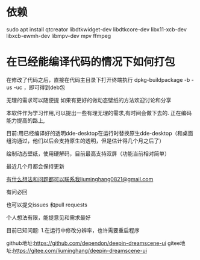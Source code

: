 # 依赖
sudo apt install qtcreator libdtkwidget-dev libdtkcore-dev libx11-xcb-dev libxcb-ewmh-dev libmpv-dev mpv ffmpeg

# 在已经能编译代码的情况下如何打包
在修改了代码之后，直接在代码主目录下打开终端执行 dpkg-buildpackage -b -us -uc ，即可得到deb包

 无理的需求可以随便提
 如果有更好的做动态壁纸的方法欢迎讨论和分享

本软件作为学习作用,可以提出一些有理无理的需求,有时间会做下去的.
正在编码能力提高的路上,

目前:用已经编译好的透明dde-desktop在运行时替换原生dde-desktop（和桌面组沟通过，他们以后会支持原生的透明，但是估计得几个月之后了）

绘制动态壁纸，使用硬解码，目前最高支持双屏（功能当前相对简单）

最近几个月都会保持更新

有什么想法和问题都可以联系我liuminghang0821@gmail.com

有问必回

也可以提交issues 和pull requests

个人想法有限，能提意见和需求最好

目前已知问题:
1.在运行中修改分辨率，也许需要重启程序



github地址:https://github.com/dependon/deepin-dreamscene-ui
gitee地址:https://gitee.com/liuminghang/deepin-dreamscene-ui

